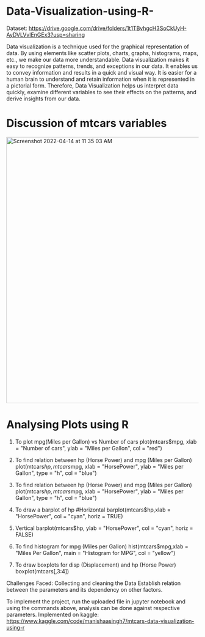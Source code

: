 # Data-Visualization-using-R-

Dataset: https://drive.google.com/drive/folders/1t1TBvhgcH3SoCkUyH-AyDVLVvlEnGEx3?usp=sharing

Data visualization is a technique used for the graphical representation of data. By using elements like scatter plots, charts, graphs, histograms, maps, etc., we make our data more understandable. Data visualization makes it easy to recognize patterns, trends, and exceptions in our data. It enables us to convey information and results in a quick and visual way.
It is easier for a human brain to understand and retain information when it is represented in a pictorial form. Therefore, Data Visualization helps us interpret data quickly, examine different variables to see their effects on the patterns, and derive insights from our data.

# Discussion of mtcars variables
<img width="696" alt="Screenshot 2022-04-14 at 11 35 03 AM" src="https://user-images.githubusercontent.com/80120667/163323806-f23c33a6-209e-481b-bed6-9b13364f89a4.png">

# Analysing Plots using R

1. To plot mpg(Miles per Gallon) vs Number of cars
plot(mtcars$mpg, xlab = "Number of cars", ylab = "Miles per Gallon", col = "red")

2. To find relation between hp (Horse Power) and mpg (Miles per Gallon)
plot(mtcars$hp,mtcars$mpg, xlab = "HorsePower", ylab = "Miles per Gallon", type = "h", col = "blue")

3. To find relation between hp (Horse Power) and mpg (Miles per Gallon)
plot(mtcars$hp,mtcars$mpg, xlab = "HorsePower", ylab = "Miles per Gallon", type = "h", col = "blue")

4. To draw a barplot of hp
#Horizontal
barplot(mtcars$hp,xlab = "HorsePower", col = "cyan", horiz = TRUE)

5. Vertical
barplot(mtcars$hp, ylab = "HorsePower", col = "cyan", horiz = FALSE)

6. To find histogram for mpg (Miles per Gallon)
hist(mtcars$mpg,xlab = "Miles Per Gallon", main = "Histogram for MPG", col = "yellow")

7. To draw boxplots for disp (Displacement) and hp (Horse Power)
boxplot(mtcars[,3:4])

Challenges Faced:
Collecting and cleaning the Data
Establish relation between the parameters and its dependency on other factors.

To implement the project, run the uploaded file in jupyter notebook and using the commands above, analysis can be done against respective parameters.
Implemented on kaggle: https://www.kaggle.com/code/manishaasingh7/mtcars-data-visualization-using-r
